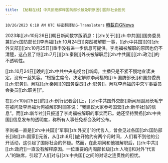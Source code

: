 ```yaml
---
title: 【秘翻在线】中共拒绝解释国防部长被免职原因引国际社会担忧
---
```

`10/26/2023 6:18 AM UTC 秘密翻譯組G-Translators` [轉載自GNews](https://gnews.org/articles/1882351)

2023年[[zh:10月26日]]朝日新闻数字版消息：[[zh:关于]][[zh:中共国]]国务委员兼[[zh:国防部长]]李尚福[[zh:10月24日]]突然被解职一事，[[zh:中共国]]的[[zh:外交部]][[zh:10月25日]]重申没有进一步信息可提供。李尚福被解职的原因也仍不清楚，这凸显了继[[zh:7月]][[zh:秦刚]]外长被解职后[[zh:中共国]][[zh:政治]]的不透明性。

[[zh:10月24日]]晚的[[zh:中共中央电视台]]新闻。主播只是不紧不慢地宣读决定，没有一丝笑容。“根据主席令，决定解除李尚福的[[zh:国防部长]]和国务委员[[zh:职务]]，解除[[zh:秦刚]]的国务委员[[zh:职务]]，解除李尚福的中央军事委员会委员[[zh:职务]]”。

在[[zh:10月25日]]的[[zh:例行记者会]]上，[[zh:中共国外交部]]新闻局副局长毛宁在被问及李尚福为何被解职时回答说：“我建议大家参考国营[[zh:新华社]]的信息”。而[[zh:新华社]]只报道了李尚福被解职的事实而已。她还坚持赞扬[[zh:中共国]]信息发布的透明度，称所有人事任免都会及时公布。

李尚福一直是[[zh:中共国]]“军事[[zh:外交]]”的代言人，曾会见过各国[[zh:国防部长]]和[[zh:国家]]元首，从[[zh:8月]]底开始约有两个月时间，人们看不到他的公开活动，这引起了国际社会的怀疑。然而，在此期间和他被解职后，[[zh:中共]][[zh:政府]]一直没有解释原因。一位重要的内阁部长级[[zh:人物]]和对外“代言人”的缺席，引起了人们对与[[zh:中共国]]之间的对话之连贯性的担忧。
